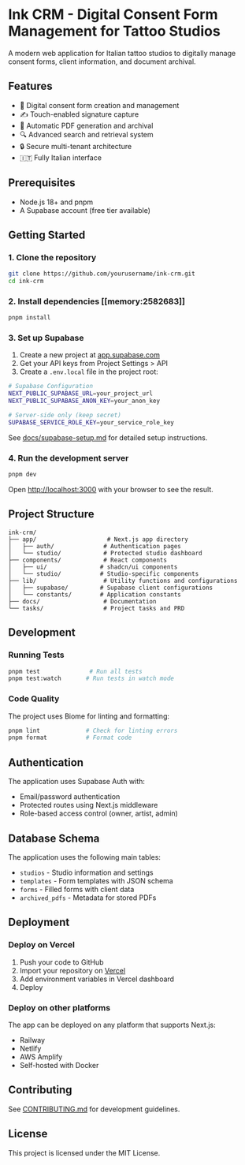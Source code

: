 # Ink CRM - Digital Consent Form Management for Tattoo Studios

A modern web application for Italian tattoo studios to digitally manage consent forms, client information, and document archival.

## Features

- 📝 Digital consent form creation and management
- ✍️ Touch-enabled signature capture
- 📄 Automatic PDF generation and archival
- 🔍 Advanced search and retrieval system
- 🔒 Secure multi-tenant architecture
- 🇮🇹 Fully Italian interface

## Prerequisites

- Node.js 18+ and pnpm
- A Supabase account (free tier available)

## Getting Started

### 1. Clone the repository

```bash
git clone https://github.com/yourusername/ink-crm.git
cd ink-crm
```

### 2. Install dependencies [[memory:2582683]]

```bash
pnpm install
```

### 3. Set up Supabase

1. Create a new project at [app.supabase.com](https://app.supabase.com)
2. Get your API keys from Project Settings > API
3. Create a `.env.local` file in the project root:

```bash
# Supabase Configuration
NEXT_PUBLIC_SUPABASE_URL=your_project_url
NEXT_PUBLIC_SUPABASE_ANON_KEY=your_anon_key

# Server-side only (keep secret)
SUPABASE_SERVICE_ROLE_KEY=your_service_role_key
```

See [docs/supabase-setup.md](docs/supabase-setup.md) for detailed setup instructions.

### 4. Run the development server

```bash
pnpm dev
```

Open [http://localhost:3000](http://localhost:3000) with your browser to see the result.

## Project Structure

```
ink-crm/
├── app/                    # Next.js app directory
│   ├── auth/              # Authentication pages
│   └── studio/            # Protected studio dashboard
├── components/            # React components
│   ├── ui/               # shadcn/ui components
│   └── studio/           # Studio-specific components
├── lib/                   # Utility functions and configurations
│   ├── supabase/         # Supabase client configurations
│   └── constants/        # Application constants
├── docs/                  # Documentation
└── tasks/                 # Project tasks and PRD
```

## Development

### Running Tests

```bash
pnpm test              # Run all tests
pnpm test:watch       # Run tests in watch mode
```

### Code Quality

The project uses Biome for linting and formatting:

```bash
pnpm lint             # Check for linting errors
pnpm format           # Format code
```

## Authentication

The application uses Supabase Auth with:
- Email/password authentication
- Protected routes using Next.js middleware
- Role-based access control (owner, artist, admin)

## Database Schema

The application uses the following main tables:
- `studios` - Studio information and settings
- `templates` - Form templates with JSON schema
- `forms` - Filled forms with client data
- `archived_pdfs` - Metadata for stored PDFs

## Deployment

### Deploy on Vercel

1. Push your code to GitHub
2. Import your repository on [Vercel](https://vercel.com)
3. Add environment variables in Vercel dashboard
4. Deploy

### Deploy on other platforms

The app can be deployed on any platform that supports Next.js:
- Railway
- Netlify
- AWS Amplify
- Self-hosted with Docker

## Contributing

See [CONTRIBUTING.md](CONTRIBUTING.md) for development guidelines.

## License

This project is licensed under the MIT License.

